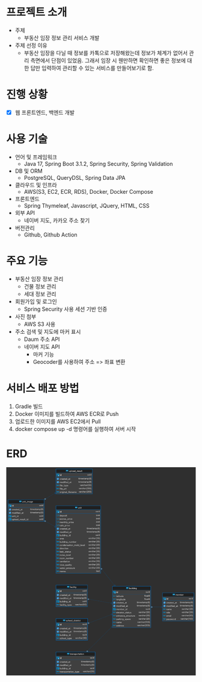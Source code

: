 # 프로젝트 소개
- 주제
  - 부동산 임장 정보 관리 서비스 개발
- 주제 선정 이유
  - 부동산 임장을 다닐 때 정보를 카톡으로 저장해왔는데 정보가 체계가 없어서 관리 측면에서 단점이 있었음. 그래서 임장 시 웬만하면 확인하면 좋은 정보에 대한 답만 입력하여 관리할 수 있는 서비스를 만들어보기로 함.
# 진행 상황
- [x] 웹 프론트엔드, 백엔드 개발

# 사용 기술
- 언어 및 프레임워크 
  - Java 17, Spring Boot 3.1.2, Spring Security, Spring Validation
- DB 및 ORM
  - PostgreSQL, QueryDSL, Spring Data JPA
- 클라우드 및 인프라
  - AWS(S3, EC2, ECR, RDS), Docker, Docker Compose
- 프론트엔드
  - Spring Thymeleaf, Javascript, JQuery, HTML, CSS
- 외부 API
  - 네이버 지도, 카카오 주소 찾기
- 버전관리
  - Github, Github Action 

# 주요 기능
- 부동산 임장 정보 관리
  - 건물 정보 관리
  - 세대 정보 관리
- 회원가입 및 로그인
  - Spring Security 사용 세션 기반 인증
- 사진 첨부
  - AWS S3 사용
- 주소 검색 및 지도에 마커 표시
  - Daum 주소 API
  - 네이버 지도 API
    - 마커 기능
    - Geocoder를 사용하여 주소 => 좌표 변환

# 서비스 배포 방법
1. Gradle 빌드
2. Docker 이미지를 빌드하여 AWS ECR로 Push
3. 업로드한 이미지를 AWS EC2에서 Pull
4. docker compose up -d 명령어를 실행하여 서버 시작

# ERD
![Alt text](image-1.png)
